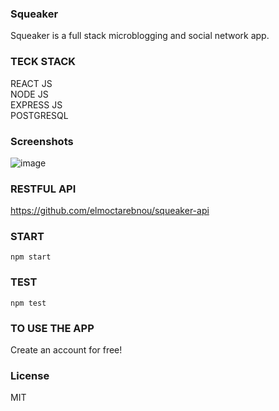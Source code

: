 ### Squeaker
Squeaker is a full stack microblogging and social network app.

### TECK STACK
REACT JS<br/> NODE JS<br/> EXPRESS JS<br/> POSTGRESQL

### Screenshots
![image](https://user-images.githubusercontent.com/60305701/100314249-d40c7080-2f7b-11eb-8993-d4f63a9f89fb.png)

### RESTFUL API
https://github.com/elmoctarebnou/squeaker-api

### START
`npm start`

### TEST
`npm test`

### TO USE THE APP
Create an account for free!

### License
MIT
